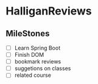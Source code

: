 # HalliganReviews

## MileStones
- [ ] Learn Spring Boot
- [ ] Finish DOM
- [ ] bookmark reviews
- [ ] suggetions on classes
- [ ] related course